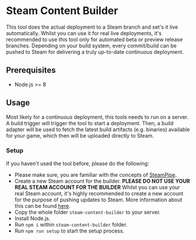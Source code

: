 # Steam Content Builder

This tool does the actual deployment to a Steam branch and set's it live automatically.
Whilst you can use it for real live deployments, it's recommended to use this tool only for automated beta or preview release branches.
Depending on your build system, every commit/build can be pushed to Steam for delivering a truly up-to-date continuous deployment.

## Prerequisites

* Node.js >= 8

## Usage

Most likely for a continuous deployment, this tools needs to run on a server.
A build trigger will trigger the tool to start a deployment.
Then, a build adapter will be used to fetch the latest build artifacts (e.g. binaries) available for your game, which then will be uploaded directly to Steam.

### Setup

If you haven't used the tool before, please do the following:

* Please make sure, you are familiar with the concepts of [SteamPipe](https://partner.steamgames.com/doc/sdk/uploading).
* Create a new Steam account for the builder. **PLEASE DO NOT USE YOUR REAL STEAM ACCOUNT FOR THE BUILDER**
    Whilst you can use your real Steam account, it's highly recommended to create a new account for the purpose of pushing updates to Steam.
    More information about this can be found [here](https://partner.steamgames.com/doc/sdk/uploading#Build_Account).
* Copy the whole folder `steam-content-builder` to your server.
* Install Node.js.
* Run `npm i` within `steam-content-builder` folder.
* Run `npm run setup` to start the setup process.
